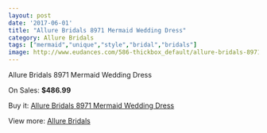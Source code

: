 ```yaml
---
layout: post
date: '2017-06-01'
title: "Allure Bridals 8971 Mermaid Wedding Dress"
category: Allure Bridals
tags: ["mermaid","unique","style","bridal","bridals"]
image: http://www.eudances.com/586-thickbox_default/allure-bridals-8971-mermaid-wedding-dress.jpg
---
```

Allure Bridals 8971 Mermaid Wedding Dress

On Sales: **$486.99**
<a href="https://www.eudances.com/en/allure-bridals/184-allure-bridals-8971-mermaid-wedding-dress.html"><amp-img layout="responsive" width="600" height="600" src="//www.eudances.com/586-thickbox_default/allure-bridals-8971-mermaid-wedding-dress.jpg" alt="Allure Bridals 8971 Mermaid Wedding Dress 0" /></a>
<a href="https://www.eudances.com/en/allure-bridals/184-allure-bridals-8971-mermaid-wedding-dress.html"><amp-img layout="responsive" width="600" height="600" src="//www.eudances.com/587-thickbox_default/allure-bridals-8971-mermaid-wedding-dress.jpg" alt="Allure Bridals 8971 Mermaid Wedding Dress 1" /></a>

Buy it: [Allure Bridals 8971 Mermaid Wedding Dress](https://www.eudances.com/en/allure-bridals/184-allure-bridals-8971-mermaid-wedding-dress.html "Allure Bridals 8971 Mermaid Wedding Dress")

View more: [Allure Bridals](https://www.eudances.com/en/2-allure-bridals "Allure Bridals")